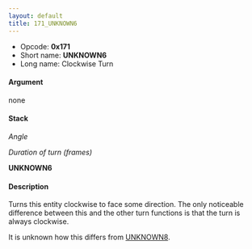 ```yaml
---
layout: default
title: 171_UNKNOWN6
---
```


-   Opcode: **0x171**
-   Short name: **UNKNOWN6**
-   Long name: Clockwise Turn

#### Argument

none

#### Stack

  
*Angle*

*Duration of turn (frames)*

**UNKNOWN6**

#### Description

Turns this entity clockwise to face some direction. The only noticeable difference between this and the other turn functions is that the turn is always clockwise.

It is unknown how this differs from [UNKNOWN8](173_UNKNOWN8.md).
